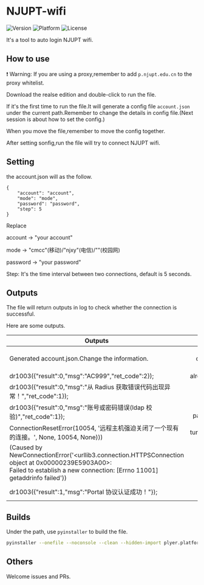 # NJUPT-wifi

![Version](https://img.shields.io/badge/version-V1.1-blue) ![Platform](https://img.shields.io/badge/platform-Windows-green) ![License](https://img.shields.io/github/license/你的用户名/你的仓库名)

It's a tool to auto login NJUPT wifi.

## How to use

❗ Warning: If you are using a proxy,remember to add `p.njupt.edu.cn` to the proxy whitelist.

Download the realse edition and double-click to run the file.

If it's the first time to run the file.It will generate a config file `account.json` under the current path.Remember to change the details in config file.(Next session is about how to set the config.)

When you move the file,remember to move the config together.

After setting sonfig,run the file will try to connect NJUPT wifi.

## Setting

the account.json will as the follow.

```
{
    "account": "account",
    "mode": "mode",
    "password": "password",
    "step": 5
}
```

Replace

account → "your account"

mode → "cmcc"(移动)/"njxy"(电信)/""(校园网)

password → "your password"

Step: It's the time interval between two connections, default is 5 seconds.

## Outputs

The file will return outputs in log to check whether the connection is successful.

Here are some outputs.

| Outputs                                                                                                                                                                           |             Meanings             | Status |
| --------------------------------------------------------------------------------------------------------------------------------------------------------------------------------- | :-------------------------------: | :----: |
| Generated account.json.Change the information.                                                                                                                                    | complete the config and run again |   ⭕   |
| dr1003({"result":0,"msg":"AC999","ret_code":2});                                                                                                                                  |        already connected        |   ✔   |
| dr1003({"result":0,"msg":"从 Radius 获取错误代码出现异常！","ret_code":1});                                                                                                       |            mode wrong            |   ❌   |
| dr1003({"result":0,"msg":"账号或密码错误(ldap 校验)","ret_code":1});                                                                                                              |     account or password wrong     |   ❌   |
| ConnectionResetError(10054, '远程主机强迫关闭了一个现有的连接。', None, 10054, None)))                                                                                            |        turn off your proxy        |   ❌   |
| (Caused by NewConnectionError('<urllib3.connection.HTTPSConnection object at 0x00000239E5903A00>:<br /> Failed to establish a new connection: [Errno 11001] getaddrinfo failed')) |     connect the correct wifi     |   ❌   |
| dr1003({"result":1,"msg":"Portal 协议认证成功！"});                                                                                                                               |       successfully connect       |   ✔   |

## Builds

Under the path, use `pyinstaller` to build the file.

```bash
pyinstaller --onefile --noconsole --clean --hidden-import plyer.platforms.win.notification wifi.py
```

## Others

Welcome issues and PRs.
